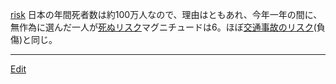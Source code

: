 ---
---
[risk](/risk)
日本の年間死者数は約100万人なので、理由はともあれ、今年一年の間に、無作為に選んだ一人が[死ぬリスク](/死ぬリスク)マグニチュードは6。ほぼ[交通事故のリスク](/交通事故のリスク)(負傷)と同じ。






----
[Edit](https://github.com/vitroid/vitroid.github.io/edit/master/MD/死ぬリスク.md)
